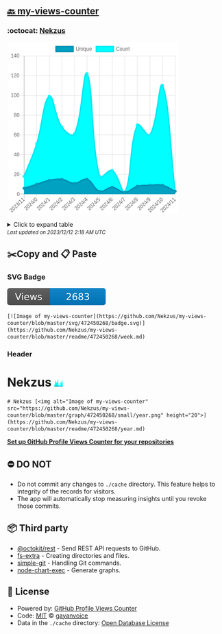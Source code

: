 ## [🔙 my-views-counter](https://github.com/Nekzus/my-views-counter)

### :octocat: [Nekzus](https://github.com/Nekzus/Nekzus)
![Image of my-views-counter](https://github.com/Nekzus/my-views-counter/blob/master/graph/472450268/large/year.png)

<details>
	<summary>Click to expand table</summary>
	<h2>:calendar: Year Page Views Table</h2>
<table>
	<tr>
		<th>
			Last Updated
		</th>
		<th>
			Unique
		</th>
		<th>
			Count
		</th>
	</tr>
	<tr>
		<td>
			<code>2023/12/1</code>
		</td>
		<td>
			<code>3</code>
		</td>
		<td>
			<code>3</code>
		</td>
	</tr>
	<tr>
		<td>
			<code>2023/11/1</code>
		</td>
		<td>
			<code>9</code>
		</td>
		<td>
			<code>110</code>
		</td>
	</tr>
	<tr>
		<td>
			<code>2023/10/1</code>
		</td>
		<td>
			<code>9</code>
		</td>
		<td>
			<code>60</code>
		</td>
	</tr>
	<tr>
		<td>
			<code>2023/9/1</code>
		</td>
		<td>
			<code>8</code>
		</td>
		<td>
			<code>70</code>
		</td>
	</tr>
	<tr>
		<td>
			<code>2023/8/1</code>
		</td>
		<td>
			<code>2</code>
		</td>
		<td>
			<code>2</code>
		</td>
	</tr>
	<tr>
		<td>
			<code>2023/7/1</code>
		</td>
		<td>
			<code>7</code>
		</td>
		<td>
			<code>24</code>
		</td>
	</tr>
	<tr>
		<td>
			<code>2023/6/1</code>
		</td>
		<td>
			<code>3</code>
		</td>
		<td>
			<code>18</code>
		</td>
	</tr>
	<tr>
		<td>
			<code>2023/5/1</code>
		</td>
		<td>
			<code>15</code>
		</td>
		<td>
			<code>122</code>
		</td>
	</tr>
	<tr>
		<td>
			<code>2023/4/1</code>
		</td>
		<td>
			<code>11</code>
		</td>
		<td>
			<code>61</code>
		</td>
	</tr>
	<tr>
		<td>
			<code>2023/3/1</code>
		</td>
		<td>
			<code>15</code>
		</td>
		<td>
			<code>68</code>
		</td>
	</tr>
	<tr>
		<td>
			<code>2023/2/1</code>
		</td>
		<td>
			<code>14</code>
		</td>
		<td>
			<code>99</code>
		</td>
	</tr>
	<tr>
		<td>
			<code>2023/1/1</code>
		</td>
		<td>
			<code>10</code>
		</td>
		<td>
			<code>51</code>
		</td>
	</tr>
	<tr>
		<td>
			<code>2022/12/1</code>
		</td>
		<td>
			<code>6</code>
		</td>
		<td>
			<code>18</code>
		</td>
	</tr>
</table>

</details>
<small><i>Last updated on 2023/12/12 2:18 AM UTC</i></small>

## ✂️Copy and 📋 Paste
### SVG Badge
[![Image of my-views-counter](https://github.com/Nekzus/my-views-counter/blob/master/svg/472450268/badge.svg)](https://github.com/Nekzus/my-views-counter/blob/master/readme/472450268/week.md)
```readme
[![Image of my-views-counter](https://github.com/Nekzus/my-views-counter/blob/master/svg/472450268/badge.svg)](https://github.com/Nekzus/my-views-counter/blob/master/readme/472450268/week.md)
```
### Header
# Nekzus [<img alt="Image of my-views-counter" src="https://github.com/Nekzus/my-views-counter/blob/master/graph/472450268/small/year.png" height="20">](https://github.com/Nekzus/my-views-counter/blob/master/readme/472450268/year.md)
```readme
# Nekzus [<img alt="Image of my-views-counter" src="https://github.com/Nekzus/my-views-counter/blob/master/graph/472450268/small/year.png" height="20">](https://github.com/Nekzus/my-views-counter/blob/master/readme/472450268/year.md)
```
[**Set up GitHub Profile Views Counter for your repositories**](https://github.com/gayanvoice/github-profile-views-counter)
## ⛔ DO NOT
- Do not commit any changes to `./cache` directory. This feature helps to integrity of the records for visitors.
- The app will automatically stop measuring insights until you revoke those commits.
## 📦 Third party

- [@octokit/rest](https://www.npmjs.com/package/@octokit/rest) - Send REST API requests to GitHub.
- [fs-extra](https://www.npmjs.com/package/fs-extra) - Creating directories and files.
- [simple-git](https://www.npmjs.com/package/simple-git) - Handling Git commands.
- [node-chart-exec](https://www.npmjs.com/package/node-chart-exec) - Generate graphs.
## 📄 License
- Powered by: [GitHub Profile Views Counter](https://github.com/gayanvoice/github-profile-views-counter)
- Code: [MIT](./LICENSE) © [gayanvoice](https://github.com/gayanvoice/github-profile-views-counter)
- Data in the `./cache` directory: [Open Database License](https://opendatacommons.org/licenses/odbl/1-0/)
